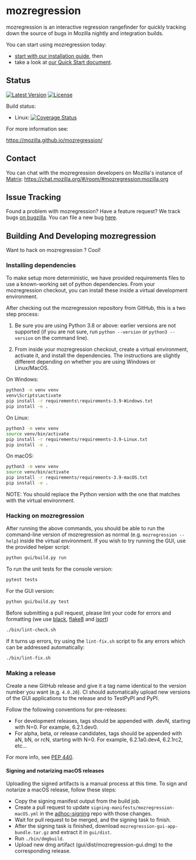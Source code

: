 # mozregression

mozregression is an interactive regression rangefinder for quickly tracking down the source of bugs in Mozilla nightly and integration builds.

You can start using mozregression today:

- [start with our installation guide](https://mozilla.github.io/mozregression/install.html), then
- take a look at [our Quick Start document](https://mozilla.github.io/mozregression/quickstart.html).

## Status

[![Latest Version](https://img.shields.io/pypi/v/mozregression.svg)](https://pypi.python.org/pypi/mozregression/)
[![License](https://img.shields.io/pypi/l/mozregression.svg)](https://pypi.python.org/pypi/mozregression/)

Build status:

- Linux:
  [![Coverage Status](https://img.shields.io/coveralls/mozilla/mozregression.svg)](https://coveralls.io/r/mozilla/mozregression)

For more information see:

https://mozilla.github.io/mozregression/

## Contact

You can chat with the mozregression developers on Mozilla's instance of [Matrix](https://chat.mozilla.org/#/room/#mozregression:mozilla.org): https://chat.mozilla.org/#/room/#mozregression:mozilla.org

## Issue Tracking

Found a problem with mozregression? Have a feature request? We track bugs [on bugzilla](https://bugzilla.mozilla.org/buglist.cgi?quicksearch=product%3ATesting%20component%3Amozregression&list_id=14890897).
You can file a new bug [here](https://bugzilla.mozilla.org/enter_bug.cgi?product=Testing&component=mozregression).

## Building And Developing mozregression

Want to hack on mozregression ? Cool!

### Installing dependencies

To make setup more deterministic, we have provided requirements files to use a known-working
set of python dependencies. From your mozregression checkout, you can install these inside
a virtual development environment.

After checking out the mozregression repository from GitHub, this is a two step process:

1. Be sure you are using Python 3.8 or above: earlier versions are not supported (if you
   are not sure, run `python --version` or `python3 --version` on the command line).

2. From inside your mozregression checkout, create a virtual environment, activate it, and install the dependencies. The instructions are slightly different depending on whether you are using Windows or Linux/MacOS.


On Windows:

```bash
python3 -m venv venv
venv\Scripts\activate
pip install -r requirements\requirements-3.9-Windows.txt
pip install -e .
```

On Linux:

```bash
python3 -m venv venv
source venv/bin/activate
pip install -r requirements/requirements-3.9-Linux.txt
pip install -e .
```

On macOS:

```bash
python3 -m venv venv
source venv/bin/activate
pip install -r requirements/requirements-3.9-macOS.txt
pip install -e .
```

NOTE: You should replace the Python version with the one that matches with the virtual environment.

### Hacking on mozregression

After running the above commands, you should be able to run the command-line version of
mozregression as normal (e.g. `mozregression --help`) inside the virtual environment. If
you wish to try running the GUI, use the provided helper script:

```bash
python gui/build.py run
```

To run the unit tests for the console version:

```bash
pytest tests
```

For the GUI version:

```bash
python gui/build.py test
```

Before submitting a pull request, please lint your code for errors and formatting (we use [black](https://black.readthedocs.io/en/stable/), [flake8](https://flake8.pycqa.org/en/latest/) and [isort](https://isort.readthedocs.io/en/latest/))

```bash
./bin/lint-check.sh
```

If it turns up errors, try using the `lint-fix.sh` script to fix any errors which can be addressed automatically:

```bash
./bin/lint-fix.sh
```

### Making a release

Create a new GitHub release and give it a tag name identical to the version number you want (e.g. `4.0.20`). CI should automatically upload new versions of the GUI applications to the release and to TestPyPI and PyPI.

Follow the following conventions for pre-releases:

- For development releases, tags should be appended with .devN, starting with N=0. For example, 6.2.1.dev0.
- For alpha, beta, or release candidates, tags should be appended with aN, bN, or rcN, starting with N=0. For example, 6.2.1a0.dev4, 6.2.1rc2, etc...

For more info, see [PEP 440](https://peps.python.org/pep-0440/).

#### Signing and notarizing macOS releases

Uploading the signed artifacts is a manual process at this time. To sign and notarize a macOS release, follow these steps:

- Copy the signing manifest output from the build job.
- Create a pull request to update `signing-manifests/mozregression-macOS.yml` in the [adhoc-signing](https://github.com/mozilla-releng/adhoc-signing) repo with those changes.
- Wait for pull request to be merged, and the signing task to finish.
- After the signing task is finished, download `mozregression-gui-app-bundle.tar.gz` and extract it in `gui/dist`.
- Run `./bin/dmgbuild`.
- Upload new dmg artifact (gui/dist/mozregression-gui.dmg) to the corresponding release.

